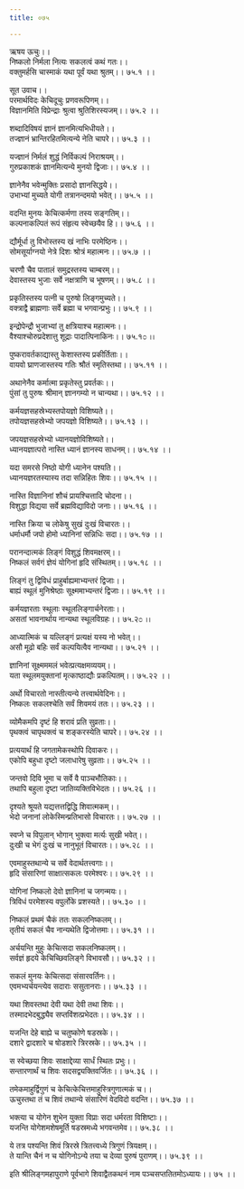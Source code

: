 ```yaml
---
title: ०७५

---
```

ऋषय ऊचुः।।  
निष्कलो निर्मला नित्यः सकलत्वं कथं गतः।।  
वक्तुमर्हसि चास्माकं यथा पूर्वं यथा श्रुतम्।। ७५.१ ।।  
  
सूत उवाच।।  
परमार्थविदः केचिदूचुः प्रणवरूपिणम्।।  
विज्ञानमिति विप्रेन्द्राः श्रुत्वा श्रुतिशिरस्यजम्।। ७५.२ ।।  
  
शब्दादिविषयं ज्ञानं ज्ञानमित्यभिधीयते।।  
तज्ज्ञानं भ्रान्तिरहितमित्यन्ये नेति चापरे।। ७५.३ ।।  
  
यज्ज्ञानं निर्मलं शुद्धं निर्विकल्पं निराश्रयम्।।  
गुरुप्रकाशकं ज्ञानमित्यन्ये मुनयो द्विजाः।। ७५.४ ।।  
  
ज्ञानेनैव भवेन्मुक्तिः प्रसादो ज्ञानसिद्धये।।  
उभाभ्यां मुच्यते योगी तत्रानन्दमयो भवेत्।। ७५.५ ।।  
  
वदन्ति मुनयः केचित्कर्मणा तस्य सङ्गतिम्।।  
कल्पनाकल्पितं रूपं संहृत्य स्वेच्छयैव हि।। ७५.६ ।।  
  
द्यौर्मूर्धा तु विभोस्तस्य खं नाभिः परमेष्ठिनः।।  
सोमसूर्याग्नयो नेत्रे दिशः श्रोत्रं महात्मनः।। ७५.७ ।।  
  
चरणौ चैव पातालं समुद्रस्तस्य चाम्बरम्।।  
देवास्तस्य भुजाः सर्वे नक्षत्राणि च भूषणम्।। ७५.८ ।।  
  
प्रकृतिस्तस्य पत्नी च पुरुषो लिङ्गमुच्यते।।  
वक्त्राद्वै ब्राह्मणाः सर्वे ब्रह्मा च भगवान्प्रभुः।। ७५.९ ।।  
  
इन्द्रोपेन्द्रौ भुजाभ्यां तु क्षत्रियाश्च महात्मनः।।  
वैश्याश्चोरुप्रदेशात्तु शूद्राः पादात्पिनाकिनः।। ७५.१೦ ।।  
  
पुष्करावर्तकाद्यास्तु केशास्तस्य प्रकीर्तिताः।।  
वायवो घ्राणजास्तस्य गतिः श्रौतं स्मृतिस्तथा।। ७५.११ ।।  
  
अथानेनैव कर्मात्मा प्रकृतेस्तु प्रवर्तकः।।  
पुंसां तु पुरुषः श्रीमान् ज्ञानगम्यो न चान्यथा।। ७५.१२ ।।  
  
कर्मयज्ञसहस्रेभ्यस्तपोयज्ञो विशिष्यते।।  
तपोयज्ञसहस्रेभ्यो जपयज्ञो विशिष्यते।। ७५.१३ ।।  
  
जपयज्ञसहस्रेभ्यो ध्यानयज्ञोविशिष्यते।।  
ध्यानयज्ञात्परो नास्ति ध्यानं ज्ञानस्य साधनम्।। ७५.१४ ।।  
  
यदा समरसे निष्ठो योगी ध्यानेन पश्यति।।  
ध्यानयज्ञरतस्यास्य तदा सन्निहितः शिवः।। ७५.१५ ।।  
  
नास्ति विज्ञानिनां शौचं प्रायश्चित्तादि चोदना।।  
विशुद्धा विद्यया सर्वे ब्रह्मविद्याविदो जनाः।। ७५.१६ ।।  
  
नास्ति क्रिया च लोकेषु सुखं दुःखं विचारतः।।  
धर्माधर्मौ जपो होमो ध्यानिनां सन्निधिः सदा।। ७५.१७ ।।  
  
परानन्दात्मकं लिङ्गं विशुद्धं शिवमक्षरम्।।  
निष्कलं सर्वगं ज्ञेयं योगिनां हृदि संस्थितम्।। ७५.१८ ।।  
  
लिङ्गं तु द्विविधं प्राहुर्बाह्यमाभ्यन्तरं द्विजाः।।  
बाह्यं स्थूलं मुनिश्रेष्ठाः सूक्ष्ममाभ्यन्तरं द्विजाः।। ७५.१९ ।।  
  
कर्मयज्ञरताः स्थूलाः स्थूललिङ्गार्चनेरताः।।  
असतां भावनार्थाय नान्यथा स्थूलविग्रहः।। ७५.२೦ ।।  
  
आध्यात्मिकं च यल्लिङ्गं प्रत्यक्षं यस्य नो भवेत्।।  
असौ मूढो बहिः सर्वं कल्पयित्वैव नान्यथा।। ७५.२१ ।।  
  
ज्ञानिनां सूक्ष्मममलं भवेत्प्रत्यक्षमव्ययम्।।  
यता स्थूलमयुक्तानां मृत्काष्ठाद्यौः प्रकल्पितम्।। ७५.२२ ।।  
  
अर्थो विचारतो नास्तीत्यन्ये तत्त्वार्थवेदिनः।।  
निष्कलः सकलश्चेति सर्वं शिवमयं ततः।। ७५.२३ ।।  
  
व्योमैकमपि दृष्टं हि शरावं प्रति सुव्रताः।।  
पृथक्त्वं चापृथक्त्वं च शङ्करस्येति चापरे।। ७५.२४ ।।  
  
प्रत्ययार्थं हि जगतामेकस्थोपि दिवाकरः।।  
एकोपि बहुधा दृष्टो जलाधारेषु सुव्रताः।। ७५.२५ ।।  
  
जन्तवो दिवि भूमा च सर्वे वै पाञ्चभौतिकाः।।  
तथापि बहुला दृष्टा जातिव्यक्तिविभेदतः।। ७५.२६ ।।  
  
दृश्यते श्रूयते यद्यत्तत्तद्विद्धि शिवात्मकम्।।  
भेदो जनानां लोकेस्मिन्प्रतिभासो विचारतः।। ७५.२७ ।।  
  
स्वप्ने च विपुलान् भोगान् भुक्त्वा मर्त्यः सुखी भवेत्।।  
दुःखी च भेगं दुःखं च नानुभूतं विचारतः।। ७५.२८ ।।  
  
एवमाहुस्तथान्ये च सर्वे वेदार्थतत्त्वगाः।।  
हृदि संसारिणां साक्षात्सकलः परमेश्वरः।। ७५.२९ ।।  
  
योगिनां निष्कलो देवो ज्ञानिनां च जगन्मयः।।  
त्रिविधं परमेशस्य वपुर्लोके प्रशस्यते।। ७५.३० ।।  
  
निष्कलं प्रथमं चैकं ततः सकलनिष्कलम्।।  
तृतीयं सकलं चैव नान्यथेति द्विजोत्तमाः।। ७५.३१ ।।  
  
अर्चयन्ति मुहुः केचित्सदा सकलनिष्कलम्।।  
सर्वज्ञं हृदये केचिच्छिवलिङ्गे विभावसौ।। ७५.३२ ।।  
  
सकलं मुनयः केचित्सदा संसारवर्तिनः।।  
एवमभ्यर्चयन्त्येव सदाराः ससुतानराः।। ७५.३३ ।।  
  
यथा शिवस्तथा देवी यथा देवी तथा शिवः।।  
तस्मादभेदबुद्ध्यैव सप्तविंशत्प्रभेदतः।। ७५.३४ ।।  
  
यजन्ति देहे बाह्ये च चतुष्कोणे षडस्रके।।  
दशारे द्वादशारे च षोडशारे त्रिरस्रके।। ७५.३५ ।।  
  
स स्वेच्छया शिवः साक्षाद्देव्या सार्धं स्थितः प्रभुः।।  
सन्तारणार्थं च शिवः सदसद्व्यक्तिवर्जितः।। ७५.३६ ।।  
  
तमेकमाहुर्द्विगुणं च केचित्केचित्तमाहुस्त्रिगुणात्मकं च।।  
ऊचुस्तथा तं च शिवं तथान्ये संसारिणं वेदविदो वदन्ति।। ७५.३७ ।।  
  
भक्त्या च योगेन शुभेन युक्ता विप्राः सदा धर्मरता विशिष्टाः।।  
यजन्ति योगेशमशेषमूर्ति षडस्रमध्ये भगवन्तमेव।। ७५.३८ ।।  
  
ये तत्र पश्यन्ति शिवं त्रिरस्रे त्रितत्त्वध्ये त्रिगुणं त्रियक्षम्।।  
ते यान्ति चैनं न च योगिनोऽन्ये तया च देव्या पुरुषं पुराणम्।। ७५.३९ ।।  
  
इति श्रीलिङ्गमहापुराणे पूर्वभागे शिवाद्वैतकथनं नाम पञ्चसप्ततितमोऽध्यायः।। ७५ ।।